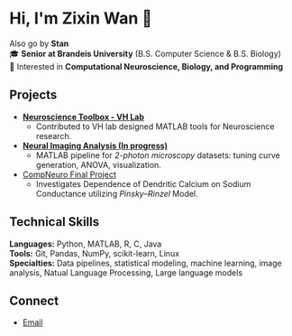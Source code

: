 # Hi, I'm Zixin Wan 👋 
Also go by **Stan**   
🎓 **Senior at Brandeis University** (B.S. Computer Science & B.S. Biology)  
🧬 Interested in **Computational Neuroscience, Biology, and Programming**  

## Projects
* [**Neuroscience Toolbox - VH Lab**](https://github.com/VH-Lab/vhlab-toolbox-matlab)
   - Contributed to VH lab designed MATLAB tools for Neuroscience research.
* [**Neural Imaging Analysis (In progress)**](https://github.com/stanzixinwan/vhlab-tpdirection-matlab)
   - MATLAB pipeline for *2-photon microscopy* datasets: tuning curve generation, ANOVA, visualization.
* [CompNeuro Final Project](https://github.com/stanzixinwan/comp-neuro-final-project)
   - Investigates Dependence of Dendritic Calcium on Sodium Conductance utilizing *Pinsky–Rinzel* Model.

## Technical Skills
**Languages:** Python, MATLAB, R, C, Java  
**Tools:** Git, Pandas, NumPy, scikit-learn, Linux  
**Specialties:** Data pipelines, statistical modeling, machine learning, image analysis, Natual Language Processing, Large language models

## Connect
- [Email](mailto:zixinwan@brandeis.edu)

<!--
**stanzixinwan/stanzixinwan** is a ✨ _special_ ✨ repository because its `README.md` (this file) appears on your GitHub profile.

Here are some ideas to get you started:

- 🔭 I’m currently working on ...
- 🌱 I’m currently learning ...
- 👯 I’m looking to collaborate on ...
- 🤔 I’m looking for help with ...
- 💬 Ask me about ...
- 📫 How to reach me: ...
- 😄 Pronouns: ...
- ⚡ Fun fact: ...
-->
